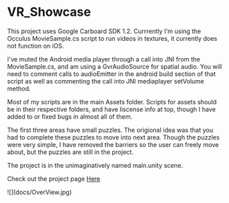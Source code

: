 # VR_Showcase

This project uses Google Carboard SDK 1.2. 
Currrently I'm using the Occulus MovieSample.cs script to run videos in textures, it currently does not function on iOS. 

I've muted the Android media player through a call into JNI from the MovieSample.cs, and am using a GvrAudioSource for spatial audio. You will need to comment calls to audioEmitter in the android build section of that script as well as commenting the call into JNI mediaplayer setVolume method.  


Most of my scripts are in the main Assets folder. Scripts for assets should be in their respective folders, and have liscense info at top, though I have added to or fixed bugs in almost all of them.

The first three areas have small puzzles. The origional idea was that you had to complete these puzzles to move into next area. Though the puzzles were very simple, I have removed the barriers so the user can freely move about, but the puzzles are still in the project.

The project is in the unimaginatively named main.unity scene. 

<p>Check out the project page <a href="https://mi7flat5.github.io/VR_Showcase/">Here</a></p>
![](docs/OverView.jpg)

